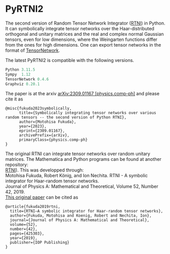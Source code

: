 # PyRTNI2
The second version of Random Tensor Network Integrator ([RTNI](https://motohisafukuda.github.io/RTNI/)) in Python. It can symbolically integrate tensor networks over the Haar-distributed orthogonal and unitary matrices and the real and complex normal Gaussian tensors, even for low dimensions, where the Weingarten functions differ from the ones for high dimensions. One can export tensor networks in the format of [TensorNetwork](https://github.com/google/TensorNetwork).

The latest PyRTNI2 is compatible with the following versions.
```python
Python 3.11.5
Sympy  1.12
TensorNetwork 0.4.6
Graphviz 0.20.1
```

The paper is at the arxiv [arXiv:2309.01167 [physics.comp-ph]]([https://doi.org/10.1088/1751-8121/ab434b](https://arxiv.org/abs/2309.01167)) and please cite it as
```
@misc{fukuda2023symbolically,
      title={Symbolically integrating tensor networks over various random tensors -- the second version of Python RTNI}, 
      author={Motohisa Fukuda},
      year={2023},
      eprint={2309.01167},
      archivePrefix={arXiv},
      primaryClass={physics.comp-ph}
}
```

The original RTNI can integrate tensor networks over random unitary matrices. The Mathematica and Python programs can be found at another repository:<br>
[RTNI](https://github.com/MotohisaFukuda/PyRTNI2)).
This was developped through:<br>
Motohisa Fukuda, Robert König, and Ion Nechita. RTNI - A symbolic integrator for Haar-random tensor networks.<br>
Journal of Physics A: Mathematical and Theoretical, Volume 52, Number 42, 2019.<br>
[This original paper](https://doi.org/10.1088/1751-8121/ab434b) can be cited as
```
@article{fukuda2019rtni,
  title={RTNI—A symbolic integrator for Haar-random tensor networks},
  author={Fukuda, Motohisa and Koenig, Robert and Nechita, Ion},
  journal={Journal of Physics A: Mathematical and Theoretical},
  volume={52},
  number={42},
  pages={425303},
  year={2019},
  publisher={IOP Publishing}
}
```
